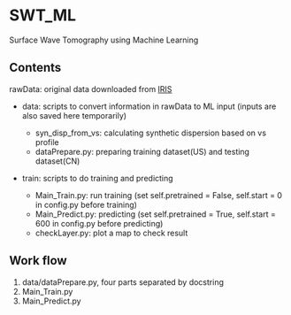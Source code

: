 # SWT_ML
Surface Wave Tomography using Machine Learning

## Contents
rawData: original data downloaded from [IRIS](https://www.iris.edu/hq/)

- data: scripts to convert information in rawData to ML input (inputs are also saved here temporarily)
  - syn_disp_from_vs:  calculating synthetic dispersion based on vs profile
  - dataPrepare.py:    preparing training dataset(US) and testing dataset(CN)

- train:  scripts to do training and predicting
  - Main_Train.py:    run training (set self.pretrained = False, self.start = 0 in config.py before training)
  - Main_Predict.py:  predicting (set self.pretrained = True, self.start = 600 in config.py before predicting)
  - checkLayer.py:    plot a map to check result


## Work flow
1. data/dataPrepare.py, four parts separated by docstring
2. Main_Train.py
3. Main_Predict.py